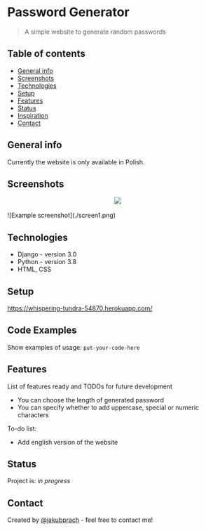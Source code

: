 # Password Generator
> A simple website to generate random passwords

## Table of contents
* [General info](#general-info)
* [Screenshots](#screenshots)
* [Technologies](#technologies)
* [Setup](#setup)
* [Features](#features)
* [Status](#status)
* [Inspiration](#inspiration)
* [Contact](#contact)

## General info
Currently the website is only available in Polish.

## Screenshots
<p align="center">
  <img src="https://raw.githubusercontent.com/jakubprach/password-generator/main/screen2.png">
</p>
![Example screenshot](./screen1.png)

## Technologies
* Django - version 3.0
* Python - version 3.8
* HTML, CSS

## Setup
https://whispering-tundra-54870.herokuapp.com/

## Code Examples
Show examples of usage:
`put-your-code-here`

## Features
List of features ready and TODOs for future development
* You can choose the length of generated password
* You can specify whether to add uppercase, special or numeric characters

To-do list:
* Add english version of the website


## Status
Project is: _in progress_


## Contact
Created by [@jakubprach](http://github.com/jakubprach/) - feel free to contact me!
